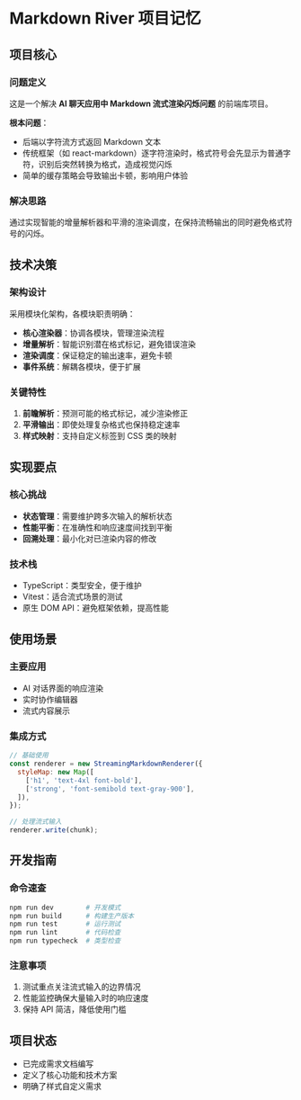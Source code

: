 # Markdown River 项目记忆

## 项目核心

### 问题定义

这是一个解决 **AI 聊天应用中 Markdown 流式渲染闪烁问题** 的前端库项目。

**根本问题**：

- 后端以字符流方式返回 Markdown 文本
- 传统框架（如 react-markdown）逐字符渲染时，格式符号会先显示为普通字符，识别后突然转换为格式，造成视觉闪烁
- 简单的缓存策略会导致输出卡顿，影响用户体验

### 解决思路

通过实现智能的增量解析器和平滑的渲染调度，在保持流畅输出的同时避免格式符号的闪烁。

## 技术决策

### 架构设计

采用模块化架构，各模块职责明确：

- **核心渲染器**：协调各模块，管理渲染流程
- **增量解析**：智能识别潜在格式标记，避免错误渲染
- **渲染调度**：保证稳定的输出速率，避免卡顿
- **事件系统**：解耦各模块，便于扩展

### 关键特性

1. **前瞻解析**：预测可能的格式标记，减少渲染修正
2. **平滑输出**：即使处理复杂格式也保持稳定速率
3. **样式映射**：支持自定义标签到 CSS 类的映射

## 实现要点

### 核心挑战

- **状态管理**：需要维护跨多次输入的解析状态
- **性能平衡**：在准确性和响应速度间找到平衡
- **回溯处理**：最小化对已渲染内容的修改

### 技术栈

- TypeScript：类型安全，便于维护
- Vitest：适合流式场景的测试
- 原生 DOM API：避免框架依赖，提高性能

## 使用场景

### 主要应用

- AI 对话界面的响应渲染
- 实时协作编辑器
- 流式内容展示

### 集成方式

```javascript
// 基础使用
const renderer = new StreamingMarkdownRenderer({
  styleMap: new Map([
    ['h1', 'text-4xl font-bold'],
    ['strong', 'font-semibold text-gray-900'],
  ]),
});

// 处理流式输入
renderer.write(chunk);
```

## 开发指南

### 命令速查

```bash
npm run dev        # 开发模式
npm run build      # 构建生产版本
npm run test       # 运行测试
npm run lint       # 代码检查
npm run typecheck  # 类型检查
```

### 注意事项

1. 测试重点关注流式输入的边界情况
2. 性能监控确保大量输入时的响应速度
3. 保持 API 简洁，降低使用门槛

## 项目状态

- 已完成需求文档编写
- 定义了核心功能和技术方案
- 明确了样式自定义需求

<!-- 最后回顾: 2025-01-09 -->
<!-- 核心需求和技术方向已明确 -->

